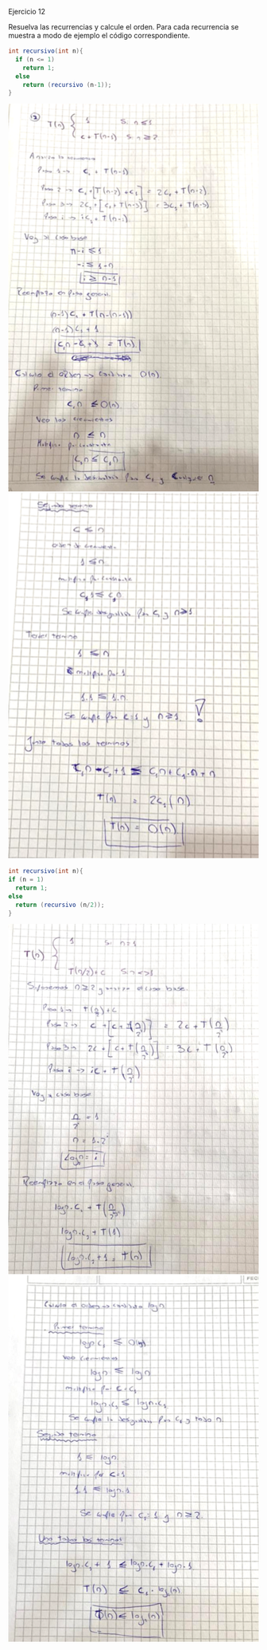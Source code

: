 Ejercicio 12

Resuelva las recurrencias y calcule el orden. Para cada recurrencia se muestra a modo de ejemplo el
código correspondiente.

```java
int recursivo(int n){
  if (n <= 1)
    return 1;
  else
    return (recursivo (n-1));
}
```

<img src = "img/ejercicio12_a_1.png" width = 800>

<img src = "img/ejercicio12_a_2.png" width = 800>


```java
int recursivo(int n){
if (n = 1)  
  return 1;
else
  return (recursivo (n/2));
}
```

<img src = "img/ejercicio12_b_1.png" width = 800>

<img src = "img/ejercicio12_b_2.png" width = 800>
